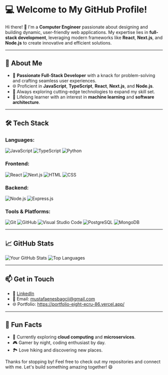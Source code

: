 # 💻 Welcome to My GitHub Profile!

Hi there! 👋 I'm a **Computer Engineer** passionate about designing and building dynamic, user-friendly web applications. My expertise lies in **full-stack development**, leveraging modern frameworks like **React**, **Next.js**, and **Node.js** to create innovative and efficient solutions.

---

## 🚀 About Me

- 🌟 **Passionate Full-Stack Developer** with a knack for problem-solving and crafting seamless user experiences.
- 🌐 Proficient in **JavaScript**, **TypeScript**, **React**, **Next.js**, and **Node.js**.
- 🎯 Always exploring cutting-edge technologies to expand my skill set.
- 📖 Lifelong learner with an interest in **machine learning** and **software architecture**.

---

## 🛠️ Tech Stack

### Languages:
![JavaScript](https://img.shields.io/badge/-JavaScript-F7DF1E?logo=javascript&logoColor=black&style=flat-square)
![TypeScript](https://img.shields.io/badge/-TypeScript-007ACC?logo=typescript&logoColor=white&style=flat-square)
![Python](https://img.shields.io/badge/-Python-3776AB?logo=python&logoColor=white&style=flat-square)

### Frontend:
![React](https://img.shields.io/badge/-React-61DAFB?logo=react&logoColor=black&style=flat-square)
![Next.js](https://img.shields.io/badge/-Next.js-000000?logo=nextdotjs&logoColor=white&style=flat-square)
![HTML](https://img.shields.io/badge/-HTML-E34F26?logo=html5&logoColor=white&style=flat-square)
![CSS](https://img.shields.io/badge/-CSS-1572B6?logo=css3&logoColor=white&style=flat-square)

### Backend:
![Node.js](https://img.shields.io/badge/-Node.js-339933?logo=nodedotjs&logoColor=white&style=flat-square)
![Express.js](https://img.shields.io/badge/-Express.js-000000?logo=express&logoColor=white&style=flat-square)

### Tools & Platforms:
![Git](https://img.shields.io/badge/-Git-F05032?logo=git&logoColor=white&style=flat-square)
![GitHub](https://img.shields.io/badge/-GitHub-181717?logo=github&logoColor=white&style=flat-square)
![Visual Studio Code](https://img.shields.io/badge/-VS%20Code-0078D4?logo=visualstudiocode&logoColor=white&style=flat-square)
![PostgreSQL](https://img.shields.io/badge/-PostgreSQL-336791?logo=postgresql&logoColor=white&style=flat-square)
![MongoDB](https://img.shields.io/badge/-MongoDB-47A248?logo=mongodb&logoColor=white&style=flat-square)

---

## 📈 GitHub Stats

![Your GitHub Stats](https://github-readme-stats.vercel.app/api?username=Mustafa-Bagci&show_icons=true&theme=radical)
![Top Languages](https://github-readme-stats.vercel.app/api/top-langs/?username=Mustafa-Bagci&layout=compact&theme=radical)

---

## 📫 Get in Touch

- 💼 [LinkedIn](https://www.linkedin.com/in/mustafa-enes-bagci/)  
- 📧 Email: mustafaenesbagcii@gmail.com
- 🌐 Portfolio: https://portfolio-eight-ecru-86.vercel.app/

---

## 🌟 Fun Facts

- 🧠 Currently exploring **cloud computing** and **microservices**.
- 🎮 Gamer by night, coding enthusiast by day.
- 🏞️ Love hiking and discovering new places.

Thanks for stopping by! Feel free to check out my repositories and connect with me. Let's build something amazing together! 😄


